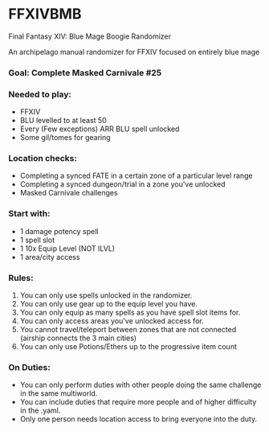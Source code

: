 # FFXIVBMB
 Final Fantasy XIV: Blue Mage Boogie Randomizer
 
An archipelago manual randomizer for FFXIV focused on entirely blue mage

### Goal: Complete Masked Carnivale #25

### Needed to play:
* FFXIV
* BLU levelled to at least 50
* Every (Few exceptions) ARR BLU spell unlocked
* Some gil/tomes for gearing

### Location checks:
* Completing a synced FATE in a certain zone of a particular level range
* Completing a synced dungeon/trial in a zone you've unlocked
* Masked Carnivale challenges

### Start with:
* 1 damage potency spell
* 1 spell slot
* 1 10x Equip Level (NOT ILVL)
* 1 area/city access

### Rules:
1. You can only use spells unlocked in the randomizer.
2. You can only use gear up to the equip level you have.
3. You can only equip as many spells as you have spell slot items for.
4. You can only access areas you've unlocked access for.
5. You cannot travel/teleport between zones that are not connected (airship connects the 3 main cities)
6. You can only use Potions/Ethers up to the progressive item count

### On Duties:
* You can only perform duties with other people doing the same challenge in the same multiworld.
* You can include duties that require more people and of higher difficulty in the .yaml.
* Only one person needs location access to bring everyone into the duty.


